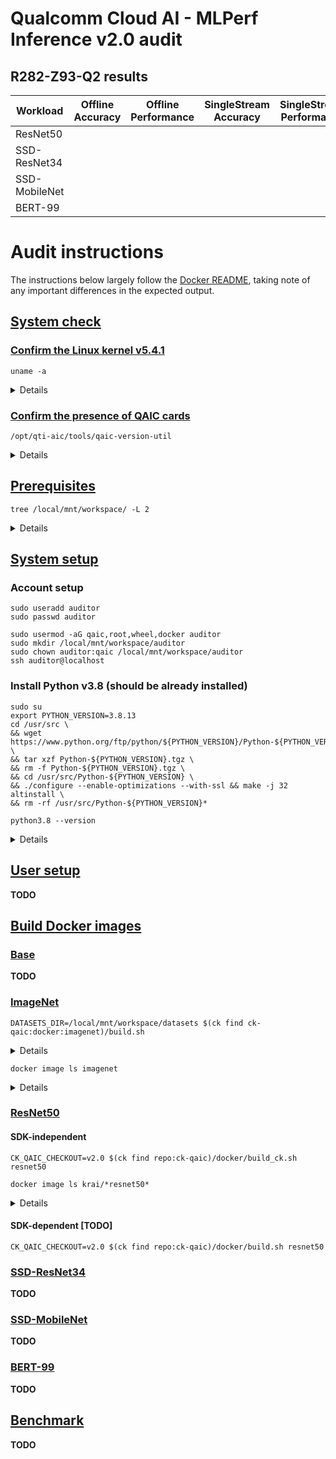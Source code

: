 # Qualcomm Cloud AI - MLPerf Inference v2.0 audit

## R282-Z93-Q2 results

| Workload      | Offline Accuracy | Offline Performance | SingleStream Accuracy | SingleStream Performance | MultiStream Accuracy | MultiStream Performance |
| ------------- | ---------------- | ------------------- | --------------------- | ------------------------ | -------------------- | ----------------------- |
| ResNet50      |                  |                     |                       |                          |                      |                         |
| SSD-ResNet34  |                  |                     |                       |                          |                      |                         |
| SSD-MobileNet |                  |                     |                       |                          |                      |                         |
| BERT-99       |                  |                     |                       |                          | N/A                  | N/A                     |

# Audit instructions

The instructions below largely follow the [Docker README](https://github.com/krai/ck-qaic/blob/main/docker/README.md), taking note of any important differences in the expected output.

## [System check](https://github.com/krai/ck-qaic/tree/main/docker#system-check)

### [Confirm the Linux kernel v5.4.1](https://github.com/krai/ck-qaic/tree/main/docker#confirm-the-linux-kernel-v541)
```
uname -a
```
<details><pre>
Linux dyson 5.4.1-1.el7.elrepo.x86_64 #1 SMP Fri Nov 29 10:21:13 EST 2019 x86_64 x86_64 x86_64 GNU/Linux
</pre></details>

### [Confirm the presence of QAIC cards](https://github.com/krai/ck-qaic/tree/main/docker#confirm-the-presence-of-qaic-cards)
```
/opt/qti-aic/tools/qaic-version-util
```
<details><pre>
5
</pre></details>

## [Prerequisites](https://github.com/krai/ck-qaic/tree/main/docker#prerequisites)

```
tree /local/mnt/workspace/ -L 2
```
<details><pre>
/local/mnt/workspace/
├── auditor
├── datasets
│   └── imagenet
├── docker [error opening dir]
└── sdks
    ├── qaic-apps-1.6.80.zip
    └── qaic-platform-sdk-1.6.80.zip

5 directories, 2 files
</pre></details>

## [System setup](https://github.com/krai/ck-qaic/blob/main/docker/README.md#system-setup)

### Account setup

```
sudo useradd auditor
sudo passwd auditor
```

```
sudo usermod -aG qaic,root,wheel,docker auditor
sudo mkdir /local/mnt/workspace/auditor
sudo chown auditor:qaic /local/mnt/workspace/auditor
ssh auditor@localhost
```

### Install Python v3.8 (should be already installed)

```
sudo su
export PYTHON_VERSION=3.8.13
cd /usr/src \
&& wget https://www.python.org/ftp/python/${PYTHON_VERSION}/Python-${PYTHON_VERSION}.tgz \
&& tar xzf Python-${PYTHON_VERSION}.tgz \
&& rm -f Python-${PYTHON_VERSION}.tgz \
&& cd /usr/src/Python-${PYTHON_VERSION} \
&& ./configure --enable-optimizations --with-ssl && make -j 32 altinstall \
&& rm -rf /usr/src/Python-${PYTHON_VERSION}*
```

```
python3.8 --version
```
<details><pre>
Python 3.8.13
</pre></details>

## [User setup](https://github.com/krai/ck-qaic/blob/main/docker/README.md#user-setup)

**TODO**

## [Build Docker images](https://github.com/krai/ck-qaic/blob/main/docker/README.md#build-a-docker-image)

### [Base](https://github.com/krai/ck-qaic/blob/main/docker/base/README.md)

**TODO**

### [ImageNet](https://github.com/krai/ck-qaic/blob/main/docker/imagenet/README.md)

```
DATASETS_DIR=/local/mnt/workspace/datasets $(ck find ck-qaic:docker:imagenet)/build.sh
```

<details><pre>
Sending build context to Docker daemon  6.747GB
Step 1/2 : FROM centos:7
7: Pulling from library/centos
2d473b07cdd5: Pull complete
Digest: sha256:c73f515d06b0fa07bb18d8202035e739a494ce760aa73129f60f4bf2bd22b407
Status: Downloaded newer image for centos:7
 ---> eeb6ee3f44bd
Step 2/2 : ADD imagenet /imagenet
 ---> 8b50031cf317
Successfully built 8b50031cf317
Successfully tagged imagenet:latest

real    3m18.980s
user    0m16.976s
sys     0m11.106s

Done.
</pre></details>

```
docker image ls imagenet
```

<details><pre>
EPOSITORY   TAG       IMAGE ID       CREATED              SIZE
imagenet     latest    8b50031cf317   About a minute ago   6.91GB
</pre></details>

### [ResNet50](https://github.com/krai/ck-qaic/blob/main/docker/resnet50/README.md)

#### SDK-independent
```
CK_QAIC_CHECKOUT=v2.0 $(ck find repo:ck-qaic)/docker/build_ck.sh resnet50
```

```
docker image ls krai/*resnet50*
```
<details><pre>
REPOSITORY                 TAG       IMAGE ID       CREATED         SIZE
krai/ck.resnet50.centos7   latest    11ee9bfb3c50   9 minutes ago   13.5GB
</pre></details>

#### SDK-dependent [TODO]
```
CK_QAIC_CHECKOUT=v2.0 $(ck find repo:ck-qaic)/docker/build.sh resnet50
```

### [SSD-ResNet34](https://github.com/krai/ck-qaic/blob/main/docker/ssd-resnet34/README.md)

**TODO**

### [SSD-MobileNet](https://github.com/krai/ck-qaic/blob/main/docker/ssd-mobilenet/README.md)

**TODO**

### [BERT-99](https://github.com/krai/ck-qaic/blob/main/docker/bert/README.md)

**TODO**

## [Benchmark](https://github.com/krai/ck-qaic/blob/main/script/run/README.md#q2)

**TODO**
